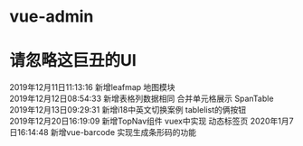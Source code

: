 # vue-admin
# 请忽略这巨丑的UI
2019年12月11日11:13:16  新增leafmap 地图模块  
2019年12月12日08:54:33  新增表格列数据相同 合并单元格展示  SpanTable     
2019年12月13日09:29:31  新增i18中英文切换案例  tablelist的俩按钮   
2019年12月20日16:19:09  新增TopNav组件 vuex中实现 动态标签页
2020年1月7日16:14:48    新增vue-barcode  实现生成条形码的功能
